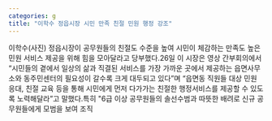 ```yaml
---
categories: g
title: "이학수 정읍시장 시민 만족 친절 민원 행정 강조"
---
```

이학수(사진) 정읍시장이 공무원들의 친절도 수준을 높여 시민이 체감하는 만족도 높은 민원 서비스 제공을 위해 힘을 모아달라고 당부했다.26일 이 시장은 영상 간부회의에서 “시민들의 곁에서 일상의 삶과 직결된 서비스를 가장 가까운 곳에서 제공하는 읍면사무소와 동주민센터의 필요성이 갈수록 크게 대두되고 있다”며 “읍면동 직원들 대상 민원 응대, 친절 교육 등을 통해 시민에게 먼저 다가가는 친절한 행정서비스를 제공할 수 있도록 노력해달라”고 말했다.특히 "6급 이상 공무원들의 솔선수범과 따뜻한 배려로 신규 공무원들에게 모범을 보여 조직